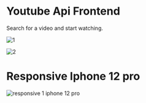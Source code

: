 # Youtube Api Frontend
Search for a video and start watching.

![1](https://user-images.githubusercontent.com/79268021/150699120-d194ff22-70c3-4b46-bf93-28a2f5f36cff.PNG)

![2](https://user-images.githubusercontent.com/79268021/150699121-9f37d48c-19ff-42f2-a3ff-e87d73a4a37a.PNG)

# Responsive Iphone 12 pro

![responsive 1 iphone 12 pro](https://user-images.githubusercontent.com/79268021/150699133-f84125f8-4353-480f-86e6-f7eade29e97c.PNG)
